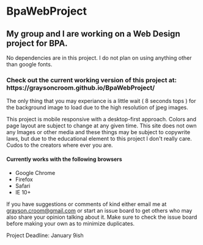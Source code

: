# BpaWebProject

<h2>My group and I are working on a Web Design project for BPA.</h2>

No dependencies are in this project. I do not plan on using anything other than google fonts.

<h3>Check out the current working version of this project at: https://graysoncroom.github.io/BpaWebProject/</h3>

The only thing that you may experiance is a little wait ( 8 seconds tops ) for the background image to load due to the high resolution of jpeg images.

This project is mobile responsive with a desktop-first approach. Colors and page layout are subject to change at any given time. This site does not own any Images or other media and these things may be subject to copywrite laws, but due to the educational element to this project I don't really care. Cudos to the creators where ever you are.

<h4>Currently works with the following browsers</h4>
<ul>
  <li>Google Chrome</li>
  <li>Firefox</li>
  <li>Safari</li>
  <li>IE 10+</li>
</ul>

If you have suggestions or comments of kind either email me at grayson.croom@gmail.com or start an issue board to get others who may also share your opinion talking about it. Make sure to check the issue board before making your own as to minimize duplicates.

Project Deadline: January 9ish
